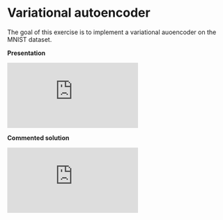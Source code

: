 # Variational autoencoder

The goal of this exercise is to implement a variational auoencoder on the MNIST dataset.

**Presentation**

<div class="embed-container">
  <iframe src="https://www.youtube.com/embed/ULLT8jpuXBs" frameborder="0" allowfullscreen></iframe>
</div>

**Commented solution**

<div class="embed-container">
  <iframe src="https://www.youtube.com/embed/vU12ZFLgbkI" frameborder="0" allowfullscreen></iframe>
</div>